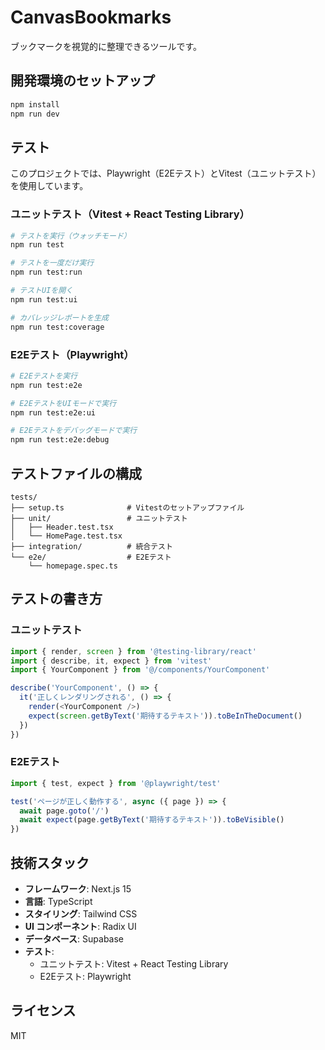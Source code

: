 # CanvasBookmarks

ブックマークを視覚的に整理できるツールです。

## 開発環境のセットアップ

```bash
npm install
npm run dev
```

## テスト

このプロジェクトでは、Playwright（E2Eテスト）とVitest（ユニットテスト）を使用しています。

### ユニットテスト（Vitest + React Testing Library）

```bash
# テストを実行（ウォッチモード）
npm run test

# テストを一度だけ実行
npm run test:run

# テストUIを開く
npm run test:ui

# カバレッジレポートを生成
npm run test:coverage
```

### E2Eテスト（Playwright）

```bash
# E2Eテストを実行
npm run test:e2e

# E2EテストをUIモードで実行
npm run test:e2e:ui

# E2Eテストをデバッグモードで実行
npm run test:e2e:debug
```

## テストファイルの構成

```
tests/
├── setup.ts              # Vitestのセットアップファイル
├── unit/                 # ユニットテスト
│   ├── Header.test.tsx
│   └── HomePage.test.tsx
├── integration/          # 統合テスト
└── e2e/                  # E2Eテスト
    └── homepage.spec.ts
```

## テストの書き方

### ユニットテスト

```typescript
import { render, screen } from '@testing-library/react'
import { describe, it, expect } from 'vitest'
import { YourComponent } from '@/components/YourComponent'

describe('YourComponent', () => {
  it('正しくレンダリングされる', () => {
    render(<YourComponent />)
    expect(screen.getByText('期待するテキスト')).toBeInTheDocument()
  })
})
```

### E2Eテスト

```typescript
import { test, expect } from '@playwright/test'

test('ページが正しく動作する', async ({ page }) => {
  await page.goto('/')
  await expect(page.getByText('期待するテキスト')).toBeVisible()
})
```

## 技術スタック

- **フレームワーク**: Next.js 15
- **言語**: TypeScript
- **スタイリング**: Tailwind CSS
- **UI コンポーネント**: Radix UI
- **データベース**: Supabase
- **テスト**: 
  - ユニットテスト: Vitest + React Testing Library
  - E2Eテスト: Playwright

## ライセンス

MIT
